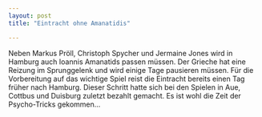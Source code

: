 ```yaml
---
layout: post
title: "Eintracht ohne Amanatidis"

---
```


Neben Markus Pröll, Christoph Spycher und Jermaine Jones wird in Hamburg auch Ioannis Amanatids passen müssen. Der Grieche hat eine Reizung im Sprunggelenk und wird einige Tage pausieren müssen. Für die Vorbereitung auf das wichtige Spiel reist die Eintracht bereits einen Tag früher nach Hamburg. Dieser Schritt hatte sich bei den Spielen in Aue, Cottbus und Duisburg zuletzt bezahlt gemacht. Es ist wohl die Zeit der Psycho-Tricks gekommen...


